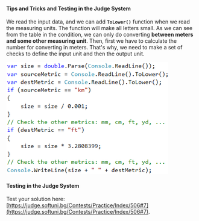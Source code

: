 #### Tips and Tricks and Testing in the Judge System

We read the input data, and we can add **`ToLower()`** function when we read the measuring units. The function will make all letters small. As we can see from the table in the condition, we can only do converting **between meters and some other measuring unit**. Then, first we have to calculate the number for converting in meters. That's why, we need to make a set of checks to define the input unit and then the output unit.

![](/assets/chapter-3-images/08.Metric-converter-01.png)

#### Testing in the Judge System

Test your solution here: [https://judge.softuni.bg/Contests/Practice/Index/506#7](https://judge.softuni.bg/Contests/Practice/Index/506#7).
